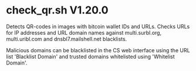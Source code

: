 check_qr.sh V1.20.0
===================

Detects QR-codes in images with bitcoin wallet IDs and URLs. Checks URLs for IP addresses and URL domain names against multi.surbl.org, multi.uribl.com and dnsbl7.mailshell.net blacklists.

Malicious domains can be blacklisted in the CS web interface using the URL list 'Blacklist Domain' and trusted domains whitelisted using 'Whitelist Domain'.
